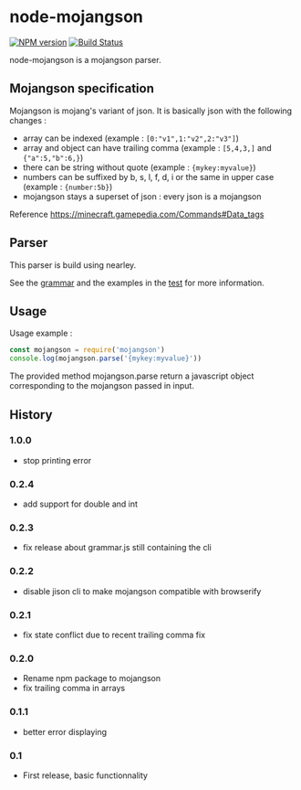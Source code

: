 # node-mojangson
[![NPM version](https://badge.fury.io/js/mojangson.svg)](http://badge.fury.io/js/mojangson) [![Build Status](https://circleci.com/gh/rom1504/node-mojangson.svg?style=shield)](https://circleci.com/gh/rom1504/node-mojangson)

node-mojangson is a mojangson parser.

## Mojangson specification
Mojangson is mojang's variant of json. It is basically json with the following changes :

 * array can be indexed (example : `[0:"v1",1:"v2",2:"v3"]`)
 * array and object can have trailing comma (example : `[5,4,3,]` and `{"a":5,"b":6,}`)
 * there can be string without quote (example : `{mykey:myvalue}`)
 * numbers can be suffixed by b, s, l, f, d, i or the same in upper case (example : `{number:5b}`)
 * mojangson stays a superset of json : every json is a mojangson

 Reference https://minecraft.gamepedia.com/Commands#Data_tags

## Parser
This parser is build using nearley.

See the [grammar](grammar.ne) and the examples in the [test](test/test.js) for more information.

## Usage
Usage example :

```js
const mojangson = require('mojangson')
console.log(mojangson.parse('{mykey:myvalue}'))
```

The provided method mojangson.parse return a javascript object corresponding to the mojangson passed in input.


## History

### 1.0.0

* stop printing error

### 0.2.4

* add support for double and int

### 0.2.3

* fix release about grammar.js still containing the cli

### 0.2.2

* disable jison cli to make mojangson compatible with browserify

### 0.2.1

* fix state conflict due to recent trailing comma fix

### 0.2.0

* Rename npm package to mojangson
* fix trailing comma in arrays

### 0.1.1

* better error displaying

### 0.1

* First release, basic functionnality